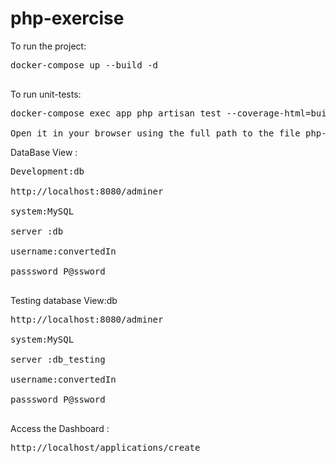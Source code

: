 # php-exercise
To run the project:
<pre>
docker-compose up --build -d<br>
</pre>

To run unit-tests:
<pre>
docker-compose exec app php artisan test --coverage-html=build/coverage <br>
Open it in your browser using the full path to the file php-exercise/build/coverage/index.html
</pre>

DataBase View :<br>
<pre>
Development:db<br>
http://localhost:8080/adminer<br>
system:MySQL<br>
server :db<br>
username:convertedIn<br>
passsword P@ssword<br>
</pre>
Testing database View:db<br>
<pre>
http://localhost:8080/adminer<br>
system:MySQL<br>
server :db_testing<br>
username:convertedIn<br>
passsword P@ssword<br>
</pre>
Access the Dashboard : 
<pre>
http://localhost/applications/create
</pre>
